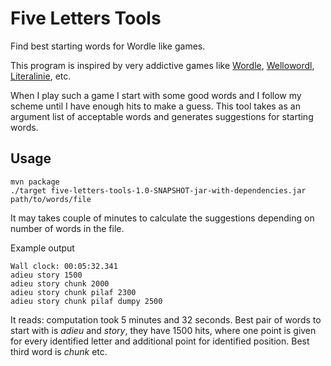 # Five Letters Tools

Find best starting words for Wordle like games.

This program is inspired by very addictive games like 
[Wordle](https://www.powerlanguage.co.uk/wordle/), [Wellowordl](https://hellowordl.net/), [Literalinie](https://literalnie.fun/), etc. 

When I play such a game I start with some good words and I follow my scheme until I have enough hits to make a guess. This tool takes as an argument list of 
acceptable words and generates suggestions for starting words. 

## Usage

```
mvn package
./target five-letters-tools-1.0-SNAPSHOT-jar-with-dependencies.jar  path/to/words/file
```
It may takes couple of minutes to calculate the suggestions depending on number of words in the file.

Example output
```
Wall clock: 00:05:32.341
adieu story 1500
adieu story chunk 2000
adieu story chunk pilaf 2300
adieu story chunk pilaf dumpy 2500
```

It reads: computation took 5 minutes and 32 seconds. Best pair of words to start with is _adieu_ and _story_, they have 1500 hits, where one point is given for every identified letter and additional point for identified position. Best third word is _chunk_ etc.